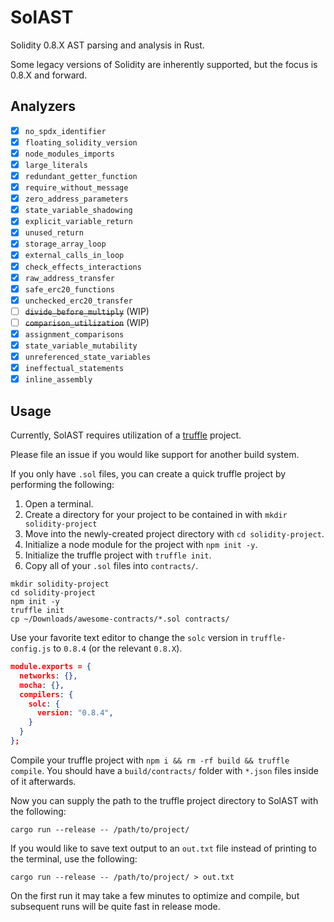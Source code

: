 # SolAST
Solidity 0.8.X AST parsing and analysis in Rust.

Some legacy versions of Solidity are inherently supported, but the focus is 0.8.X and forward.

## Analyzers

- [x] `no_spdx_identifier`
- [x] `floating_solidity_version`
- [x] `node_modules_imports`
- [x] `large_literals`
- [x] `redundant_getter_function`
- [x] `require_without_message`
- [x] `zero_address_parameters`
- [x] `state_variable_shadowing`
- [x] `explicit_variable_return`
- [x] `unused_return`
- [x] `storage_array_loop`
- [x] `external_calls_in_loop`
- [x] `check_effects_interactions`
- [x] `raw_address_transfer`
- [x] `safe_erc20_functions`
- [x] `unchecked_erc20_transfer`
- [ ] ~~`divide_before_multiply`~~ (WIP)
- [ ] ~~`comparison_utilization`~~ (WIP)
- [x] `assignment_comparisons`
- [x] `state_variable_mutability`
- [x] `unreferenced_state_variables`
- [x] `ineffectual_statements`
- [x] `inline_assembly`

## Usage

Currently, SolAST requires utilization of a [truffle](https://www.trufflesuite.com/) project.

Please file an issue if you would like support for another build system.

If you only have `.sol` files, you can create a quick truffle project by performing the following:

1. Open a terminal.
2. Create a directory for your project to be contained in with `mkdir solidity-project`
3. Move into the newly-created project directory with `cd solidity-project`.
4. Initialize a node module for the project with `npm init -y`.
5. Initialize the truffle project with `truffle init`.
6. Copy all of your `.sol` files into `contracts/`.

```Shell
mkdir solidity-project
cd solidity-project
npm init -y
truffle init
cp ~/Downloads/awesome-contracts/*.sol contracts/
```

Use your favorite text editor to change the `solc` version in `truffle-config.js` to `0.8.4` (or the relevant `0.8.X`).

```Json
module.exports = {
  networks: {},
  mocha: {},
  compilers: {
    solc: {
      version: "0.8.4",
    }
  }
};
```

Compile your truffle project with `npm i && rm -rf build && truffle compile`.
You should have a `build/contracts/` folder with `*.json` files inside of it afterwards.

Now you can supply the path to the truffle project directory to SolAST with the following:
```Shell
cargo run --release -- /path/to/project/
```

If you would like to save text output to an `out.txt` file instead of printing to the terminal, use the following:
```Shell
cargo run --release -- /path/to/project/ > out.txt
```

On the first run it may take a few minutes to optimize and compile, but subsequent runs will be quite fast in release mode.
